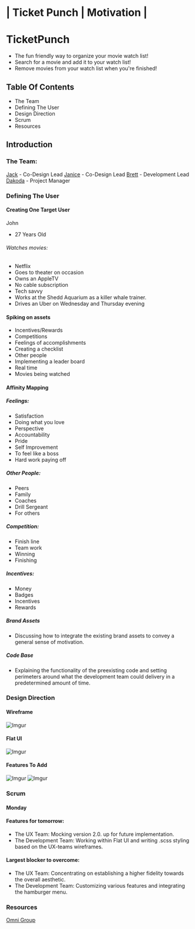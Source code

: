 # | Ticket Punch | Motivation |

# TicketPunch
- The fun friendly way to organize your movie watch list!
- Search for a movie and add it to your watch list!
- Remove movies from your watch list when you're finished!

## Table Of Contents

- The Team
- Defining The User
- Design Direction
- Scrum
- Resources

## Introduction

### The Team:

[Jack](https://github.com/JackWangelin) - Co-Design Lead
[Janice](https://github.com/LiuLiuDesigns) - Co-Design Lead
[Brett](https://github.com/thehaymaker) - Development Lead
[Dakoda](https://github.com/ddakoda) - Project Manager

### Defining The User

#### Creating One Target User

John
- 27 Years Old
###### Watches movies:
- Netflix
- Goes to theater on occasion
- Owns an AppleTV
- No cable subscription
- Tech savvy
- Works at the Shedd Aquarium as a killer whale trainer.
- Drives an Uber on Wednesday and Thursday evening

#### Spiking on assets

- Incentives/Rewards
- Competitions
- Feelings of accomplishments
- Creating a checklist
- Other people
- Implementing a leader board
- Real time
- Movies being watched

#### Affinity Mapping

##### Feelings:

- Satisfaction
- Doing what you love
- Perspective
- Accountability
- Pride
- Self Improvement
- To feel like a boss
- Hard work paying off

##### Other People:

- Peers
- Family
- Coaches
- Drill Sergeant
- For others

##### Competition:

- Finish line
- Team work
- Winning
- Finishing

##### Incentives:

- Money
- Badges
- Incentives
- Rewards

##### Brand Assets

- Discussing how to integrate the existing brand assets to convey a general sense of motivation.

##### Code Base

- Explaining the functionality of the preexisting code and setting perimeters around what the development team could delivery in a predetermined amount of time.

### Design Direction

#### Wireframe

![Imgur](http://i.imgur.com/8Zsrg64.png)

#### Flat UI

![Imgur](http://i.imgur.com/Rn7hLy0.png)

#### Features To Add

![Imgur](http://i.imgur.com/izTG2g4.png)
![Imgur](http://i.imgur.com/h8s32Uz.png)

### Scrum

#### Monday

#### Features for tomorrow:

- The UX Team: Mocking version 2.0. up for future implementation.
- The Development Team: Working within Flat UI and writing .scss styling based on the UX-teams wireframes.

#### Largest blocker to overcome:

- The UX Team: Concentrating on establishing a higher fidelity towards the overall aesthetic.
- The Development Team: Customizing various features and integrating the hamburger menu.

### Resources

[Omni Group](https://www.omnigroup.com/omnigraffle)
